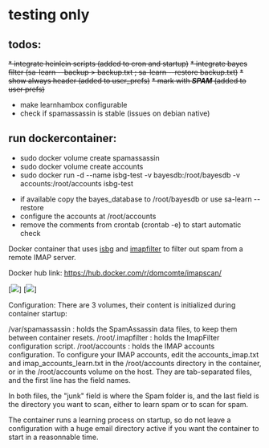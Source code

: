 # testing only

## todos:

~~* integrate heinlein scripts (added to cron and startup)~~
~~* integrate bayes filter (sa-learn --backup > backup.txt ; sa-learn --restore backup.txt)~~
~~* show always header (added to user_prefs)~~
~~* mark with ***SPAM*** (added to user prefs)~~
* make learnhambox configurable
* check if spamassassin is stable (issues on debian native)


## run dockercontainer:
* sudo docker volume create spamassassin
* sudo docker volume create accounts
* sudo docker run -d --name isbg-test -v bayesdb:/root/bayesdb -v accounts:/root/accounts isbg-test

- if available copy the bayes_database to /root/bayesdb or use sa-learn --restore
- configure the accounts at /root/accounts
- remove the comments from crontab (crontab -e) to start automatic check


Docker container that uses [isbg](https://github.com/dc55028/isbg) and [imapfilter](https://github.com/lefcha/imapfilter) to filter out spam from a remote IMAP server.

Docker hub link: https://hub.docker.com/r/domcomte/imapscan/

[![](https://images.microbadger.com/badges/image/domcomte/imapscan.svg)] [![](https://images.microbadger.com/badges/version/domcomte/imapscan.svg)]

Configuration: There are 3 volumes, their content is initialized during container startup:

/var/spamassassin : holds the SpamAssassin data files, to keep them between container resets.
/root/.imapfilter : holds the ImapFilter configuration script.
/root/accounts : holds the IMAP accounts configuration.
To configure your IMAP accounts, edit the accounts_imap.txt and imap_accounts_learn.txt in the /root/accounts directory in the container, or in the /root/accounts volume on the host. They are tab-separated files, and the first line has the field names.

In both files, the "junk" field is where the Spam folder is, and the last field is the directory you want to scan, either to learn spam or to scan for spam.

The container runs a learning process on startup, so do not leave a configuration with a huge email directory active if you want the container to start in a reasonnable time.
